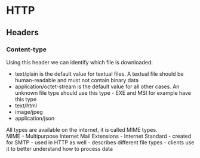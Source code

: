 # HTTP

## Headers

### Content-type

Using this header we can identify which file is downloaded:

- text/plain is the default value for textual files. A textual file should be human-readable and must not contain binary data
- application/octet-stream is the default value for all other cases. An unknown file type should use this type - EXE and MSI for example have this type
- text/html
- image/jpeg
- application/json

All types are available on the internet, it is called MIME types.  
MIME - Multipurpose Internet Mail Extensions - Internet Standard - created for SMTP - used in HTTP as well - describes different file types - clients use it to better understand how to process data
